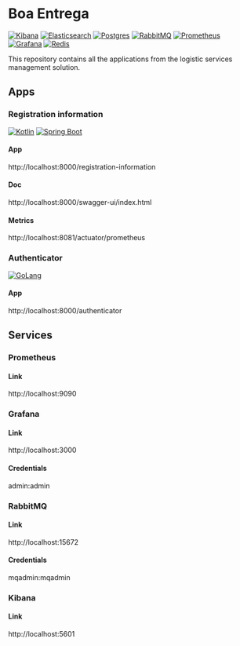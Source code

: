# Boa Entrega

[![Kibana](https://img.shields.io/badge/Kibana-005571?style=for-the-badge&logo=Kibana&logoColor=white)](https://www.elastic.co/pt/what-is/elk-stack)
[![Elasticsearch](https://img.shields.io/badge/Elastic_Search-005571?style=for-the-badge&logo=elasticsearch&logoColor=white)](https://www.elastic.co/pt/what-is/elk-stack)
[![Postgres](https://img.shields.io/badge/PostgreSQL-316192?style=for-the-badge&logo=postgresql&logoColor=white)](https://www.postgresql.org/)
[![RabbitMQ](https://img.shields.io/badge/rabbitmq-%23FF6600.svg?&style=for-the-badge&logo=rabbitmq&logoColor=white)](https://www.rabbitmq.com/)
[![Prometheus](https://img.shields.io/badge/Prometheus-000000?style=for-the-badge&logo=prometheus&labelColor=000000)](https://prometheus.io/)
[![Grafana](https://img.shields.io/badge/Grafana-F2F4F9?style=for-the-badge&logo=grafana&logoColor=orange&labelColor=F2F4F9)](https://grafana.com/)
[![Redis](https://img.shields.io/badge/redis-%23DD0031.svg?&style=for-the-badge&logo=redis&logoColor=white)](https://redis.io/)

This repository contains all the applications from the logistic services management solution.


## Apps

### Registration information

[![Kotlin](https://img.shields.io/badge/Kotlin-0095D5?&style=for-the-badge&logo=kotlin&logoColor=white)](https://kotlinlang.org/)
[![Spring Boot](https://img.shields.io/badge/Spring_Boot-F2F4F9?style=for-the-badge&logo=spring-boot)](https://spring.io/projects/spring-boot)

#### App
http://localhost:8000/registration-information

#### Doc
http://localhost:8000/swagger-ui/index.html

#### Metrics
http://localhost:8081/actuator/prometheus


### Authenticator

[![GoLang](https://img.shields.io/badge/Go-00ADD8?style=for-the-badge&logo=go&logoColor=white)](https://go.dev/)

#### App
http://localhost:8000/authenticator


## Services

### Prometheus
#### Link
http://localhost:9090

### Grafana
#### Link
http://localhost:3000
#### Credentials
admin:admin

### RabbitMQ
#### Link
http://localhost:15672
#### Credentials
mqadmin:mqadmin

### Kibana
#### Link
http://localhost:5601
